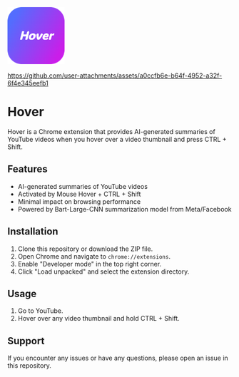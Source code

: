 ![Logo](/assets/icon128rounded.png)

https://github.com/user-attachments/assets/a0ccfb6e-b64f-4952-a32f-6f4e345eefb1

# Hover

Hover is a Chrome extension that provides AI-generated summaries of YouTube videos when you hover over a video thumbnail and press CTRL + Shift.

## Features

- AI-generated summaries of YouTube videos
- Activated by Mouse Hover + CTRL + Shift
- Minimal impact on browsing performance
- Powered by Bart-Large-CNN summarization model from Meta/Facebook

## Installation

1. Clone this repository or download the ZIP file.
2. Open Chrome and navigate to `chrome://extensions`.
3. Enable "Developer mode" in the top right corner.
4. Click "Load unpacked" and select the extension directory.

## Usage

1. Go to YouTube.
2. Hover over any video thumbnail and hold CTRL + Shift.

## Support

If you encounter any issues or have any questions, please open an issue in this repository.
